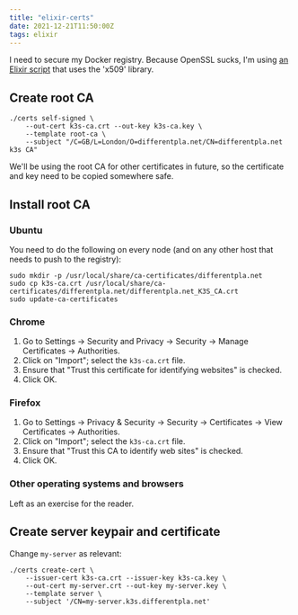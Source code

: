 ```yaml
---
title: "elixir-certs"
date: 2021-12-21T11:50:00Z
tags: elixir
---
```


I need to secure my Docker registry. Because OpenSSL sucks, I'm using
[an Elixir script](https://github.com/rlipscombe/elixir-certs) that uses the 'x509' library.

## Create root CA

```
./certs self-signed \
    --out-cert k3s-ca.crt --out-key k3s-ca.key \
    --template root-ca \
    --subject "/C=GB/L=London/O=differentpla.net/CN=differentpla.net k3s CA"
```

We'll be using the root CA for other certificates in future, so the certificate and key need to be copied somewhere
safe.

## Install root CA

### Ubuntu

You need to do the following on every node (and on any other host that needs to push to the registry):

```
sudo mkdir -p /usr/local/share/ca-certificates/differentpla.net
sudo cp k3s-ca.crt /usr/local/share/ca-certificates/differentpla.net/differentpla.net_K3S_CA.crt
sudo update-ca-certificates
```

### Chrome

1. Go to Settings -> Security and Privacy -> Security -> Manage Certificates -> Authorities.
2. Click on "Import"; select the `k3s-ca.crt` file.
3. Ensure that "Trust this certificate for identifying websites" is checked.
4. Click OK.

### Firefox

1. Go to Settings -> Privacy & Security -> Security -> Certificates -> View Certificates -> Authorities.
2. Click on "Import"; select the `k3s-ca.crt` file.
3. Ensure that "Trust this CA to identify web sites" is checked.
4. Click OK.

### Other operating systems and browsers

Left as an exercise for the reader.

## Create server keypair and certificate

Change `my-server` as relevant:

```
./certs create-cert \
    --issuer-cert k3s-ca.crt --issuer-key k3s-ca.key \
    --out-cert my-server.crt --out-key my-server.key \
    --template server \
    --subject '/CN=my-server.k3s.differentpla.net'
```
